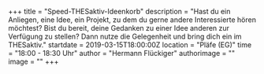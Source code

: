 +++
title = "Speed-THESaktiv-Ideenkorb"
description = "Hast du ein Anliegen, eine Idee, ein Projekt, zu dem du gerne andere Interessierte hören möchtest? Bist du bereit, deine Gedanken zu einer Idee anderen zur Verfügung zu stellen? Dann nutze die Gelegenheit und bring dich ein im THESaktiv."
startdate = 2019-03-15T18:00:00Z
location = "Pläfe (EG)"
time = "18:00 - 18:30 Uhr"
author = "Hermann Flückiger"
authorimage = ""
image = ""
+++ 
